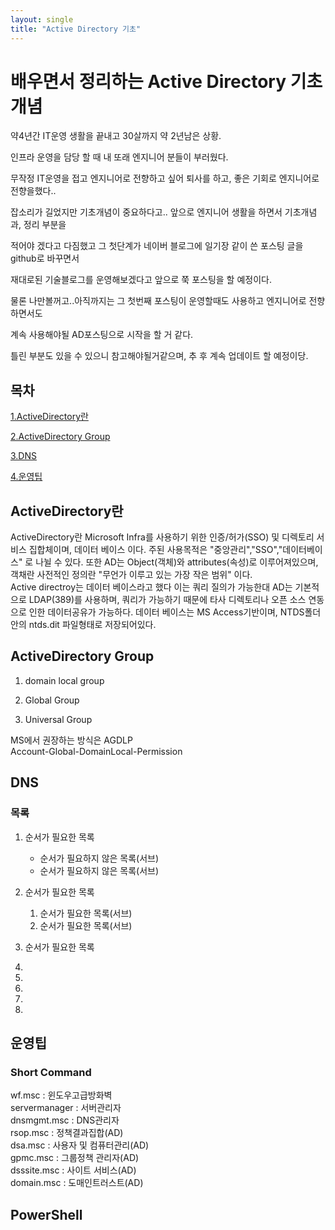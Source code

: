 ```yaml
---
layout: single
title: "Active Directory 기초"
---
```


# 배우면서 정리하는 Active Directory 기초 개념 



약4년간 IT운영 생활을 끝내고 30살까지 약 2년남은 상황. 

인프라 운영을 담당 할 때 내 또래 엔지니어 분들이 부러웠다. 

무작정 IT운영을 접고 엔지니어로 전향하고 싶어 퇴사를 하고,  좋은 기회로 엔지니어로 전향을했다..

잡소리가 길었지만 기초개념이 중요하다고.. 앞으로 엔지니어 생활을 하면서 기초개념과, 정리 부분을 

적어야 겠다고 다짐했고 그 첫단계가 네이버 블로그에 일기장 같이 쓴 포스팅 글을 github로 바꾸면서

재대로된 기술블로그를 운영해보겠다고 앞으로 쭉 포스팅을 할 예정이다.

물론 나만볼꺼고..아직까지는 그 첫번째 포스팅이 운영할때도 사용하고 엔지니어로 전향하면서도 

계속 사용해야될 AD포스팅으로 시작을 할 거 같다. 

틀린 부분도 있을 수 있으니 참고해야될거같으며, 추 후 계속 업데이트 할 예정이당. 



## 목차

[1.ActiveDirectory란](#ActiveDirectory란)

[2.ActiveDirectory Group](#ActiveDirectory-Group)

[3.DNS](#DNS)

[4.운영팁](#운영팁)


## ActiveDirectory란

ActiveDirectory란 Microsoft Infra를 사용하기 위한 인증/허가(SSO) 및 디렉토리 서비스 집합체이며, 데이터 베이스 이다.
주된 사용목적은 "중앙관리","SSO","데이터베이스" 로 나뉠 수 있다.
또한 AD는 Object(객체)와 attributes(속성)로 이루어져있으며,
객채란 사전적인 정의란 "무언가 이루고 있는 가장 작은 범위" 이다.
<br>
Active directroy는 데이터 베이스라고 했다 이는 쿼리 질의가 가능한대 AD는 기본적으로 LDAP(389)를 사용하며, 
쿼리가 가능하기 때문에 타사 디렉토리나 오픈 소스 연동으로 인한 데이터공유가 가능하다.
데이터 베이스는 MS Access기반이며, NTDS폴더 안의 ntds.dit 파일형태로 저장되어있다.


## ActiveDirectory Group

 1. domain local group<br>
    
 2. Global Group<br> 
  
 3. Universal Group<br>
  
MS에서 권장하는 방식은 AGDLP<br>
Account-Global-DomainLocal-Permission 


## DNS







###  목록 

1. 순서가 필요한 목록
    - 순서가 필요하지 않은 목록(서브)
    - 순서가 필요하지 않은 목록(서브) 
2. 순서가 필요한 목록
    1. 순서가 필요한 목록(서브)
    1. 순서가 필요한 목록(서브)
3. 순서가 필요한 목록









1.

2.

3.

4.

5.


## 운영팁

### Short Command
wf.msc : 윈도우고급방화벽<br>
servermanager : 서버관리자<br>
dnsmgmt.msc : DNS관리자 <br>
rsop.msc : 정책결과집합(AD)<br>
dsa.msc : 사용자 및 컴퓨터관리(AD)<br>
gpmc.msc : 그룹정책 관리자(AD)<br>
dsssite.msc : 사이트 서비스(AD) <br>
domain.msc : 도매인트러스트(AD) <br> 





## PowerShell



